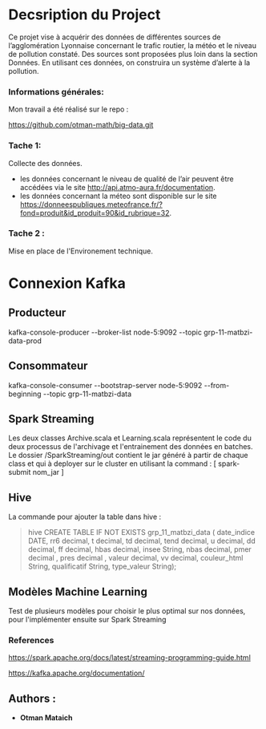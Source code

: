# Decsription du Project

Ce projet vise à acquérir des données de différentes sources de l’agglomération Lyonnaise concernant le trafic routier, la météo et le niveau de pollution constaté. Des sources sont proposées plus loin dans la section Données. En utilisant ces données, on construira un système d’alerte à la pollution.

### Informations générales:

Mon travail a été réalisé sur le repo :

<https://github.com/otman-math/big-data.git>

### Tache 1:

Collecte des données.

- les données concernant le niveau de qualité de l’air peuvent être accédées via le site <http://api.atmo-aura.fr/documentation>.
- les données concernant la méteo sont disponible sur le site <https://donneespubliques.meteofrance.fr/?fond=produit&id_produit=90&id_rubrique=32>.

### Tache 2 :

Mise en place de l'Environement technique.

# Connexion Kafka

## Producteur

kafka-console-producer --broker-list node-5:9092 --topic grp-11-matbzi-data-prod

## Consommateur

kafka-console-consumer --bootstrap-server node-5:9092 --from-beginning --topic grp-11-matbzi-data

## Spark Streaming

Les deux classes Archive.scala et Learning.scala représentent le code du deux processus de l'archivage et l'entrainement des données en batches.
Le dossier /SparkStreaming/out contient le jar généré à partir de chaque class et qui à deployer sur le cluster en utilisant la command : [ spark-submit nom_jar ]

## Hive

La commande pour ajouter la table dans hive :

> hive
> CREATE TABLE IF NOT EXISTS grp_11_matbzi_data ( date_indice DATE,
> rr6 decimal, t decimal, td decimal, tend decimal, u decimal, dd decimal, ff decimal,
> hbas decimal, insee String, nbas decimal, pmer decimal , pres decimal , valeur decimal, vv decimal,
> couleur_html String, qualificatif String, type_valeur String);

## Modèles Machine Learning

Test de plusieurs modèles pour choisir le plus optimal sur nos données, pour l'implémenter ensuite sur Spark Streaming

### References

<https://spark.apache.org/docs/latest/streaming-programming-guide.html>

<https://kafka.apache.org/documentation/>

## Authors :

- **Otman Mataich**
